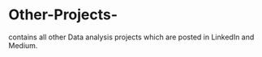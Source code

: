 # Other-Projects-
contains all other Data analysis projects which are posted in LinkedIn and Medium.
